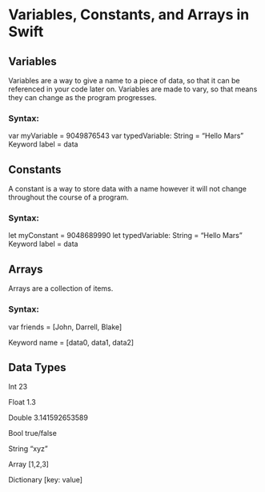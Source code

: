 # Variables, Constants, and Arrays in Swift

## Variables	
Variables are a way to give a name to a piece of data, so that it can be referenced in your code later on. 
Variables are made to vary, so that means they can change as the program progresses. 
### Syntax:
var myVariable = 9049876543
var typedVariable: String = “Hello Mars”
Keyword label = data

## Constants
A constant is a way to store data with a name however it will not change throughout the course of a program. 
### Syntax:
let myConstant = 9048689990
let typedVariable: String = “Hello Mars”
Keyword label = data

## Arrays
Arrays are a collection of items. 
### Syntax: 
var friends = [John, Darrell, Blake]

Keyword name = [data0, data1, data2]

## Data Types
Int 23

Float 1.3

Double 3.141592653589

Bool true/false

String “xyz”

Array [1,2,3]

Dictionary [key: value]
